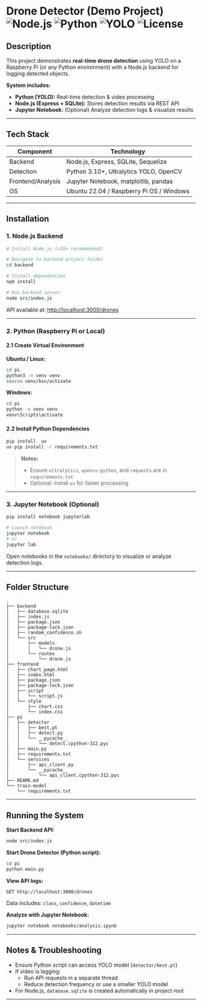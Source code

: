 # Drone Detector (Demo Project) ![Node.js](https://img.shields.io/badge/Node.js-20.19%2B-green) ![Python](https://img.shields.io/badge/Python-3.12%2B-blue) ![YOLO](https://img.shields.io/badge/YOLO-Ultralytics-yellow) ![License](https://img.shields.io/badge/license-MIT-lightgrey)

## Description

This project demonstrates **real-time drone detection** using YOLO on a Raspberry Pi (or any Python environment) with a Node.js backend for logging detected objects.

**System includes:**
- **Python (YOLO):** Real-time detection & video processing
- **Node.js (Express + SQLite):** Stores detection results via REST API
- **Jupyter Notebook:** (Optional) Analyze detection logs & visualize results

---

## Tech Stack

| Component      | Technology                                      |
| -------------- | ----------------------------------------------- |
| Backend        | Node.js, Express, SQLite, Sequelize             |
| Detection      | Python 3.10+, Ultralytics YOLO, OpenCV          |
| Frontend/Analysis | Jupyter Notebook, matplotlib, pandas         |
| OS             | Ubuntu 22.04 / Raspberry Pi OS / Windows        |

---

## Installation

### 1. Node.js Backend

```bash
# Install Node.js (v18+ recommended)

# Navigate to backend project folder
cd backend

# Install dependencies
npm install

# Run backend server
node src/index.js
```
API available at: [http://localhost:3000/drones](http://localhost:3000/drones)

---

### 2. Python (Raspberry Pi or Local)

#### 2.1 Create Virtual Environment

**Ubuntu / Linux:**
```bash
cd pi
python3 -m venv venv
source venv/bin/activate
```

**Windows:**
```cmd
cd pi
python -m venv venv
venv\Scripts\activate
```

#### 2.2 Install Python Dependencies

```bash
pip install  uv
uv pip install -r requirements.txt
```

> **Notes:**
> - Ensure `ultralytics`, `opencv-python`, and `requests` are in `requirements.txt`
> - Optional: install `uv` for faster processing

---

### 3. Jupyter Notebook (Optional)

```bash
pip install notebook jupyterlab

# Launch notebook
jupyter notebook
# or
jupyter lab
```
Open notebooks in the `notebooks/` directory to visualize or analyze detection logs.

---

## Folder Structure

```
.
├── backend
│   ├── database.sqlite
│   ├── index.js
│   ├── package.json
│   ├── package-lock.json
│   ├── random_confidence.sh
│   └── src
│       ├── models
│       │   └── drone.js
│       └── routes
│           └── drone.js
├── frontend
│   ├── chart_page.html
│   ├── index.html
│   ├── package.json
│   ├── package-lock.json
│   ├── script
│   │   └── script.js
│   └── style
│       ├── chart.css
│       └── index.css
├── pi
│   ├── detector
│   │   ├── best.pt
│   │   ├── detect.py
│   │   └── __pycache__
│   │       └── detect.cpython-312.pyc
│   ├── main.py
│   ├── requirements.txt
│   └── services
│       ├── api_client.py
│       └── __pycache__
│           └── api_client.cpython-312.pyc
├── REAME.md
└── train-model
    └── requirements.txt
```

---

## Running the System

**Start Backend API:**
```bash
node src/index.js
```

**Start Drone Detector (Python script):**
```bash
cd pi
python main.py
```

**View API logs:**
```http
GET http://localhost:3000/drones
```
Data includes: `class`, `confidence`, `datetime`

**Analyze with Jupyter Notebook:**
```bash
jupyter notebook notebooks/analysis.ipynb
```

---

## Notes & Troubleshooting

- Ensure Python script can access YOLO model (`detector/best.pt`)
- If video is lagging:
    - Run API requests in a separate thread
    - Reduce detection frequency or use a smaller YOLO model
- For Node.js, `database.sqlite` is created automatically in project root

---
